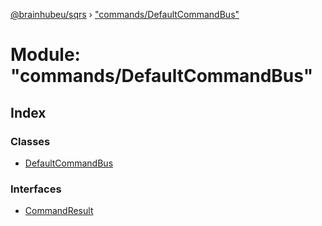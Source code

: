 [@brainhubeu/sqrs](../README.md) › ["commands/DefaultCommandBus"](_commands_defaultcommandbus_.md)

# Module: "commands/DefaultCommandBus"

## Index

### Classes

* [DefaultCommandBus](../classes/_commands_defaultcommandbus_.defaultcommandbus.md)

### Interfaces

* [CommandResult](../interfaces/_commands_defaultcommandbus_.commandresult.md)
